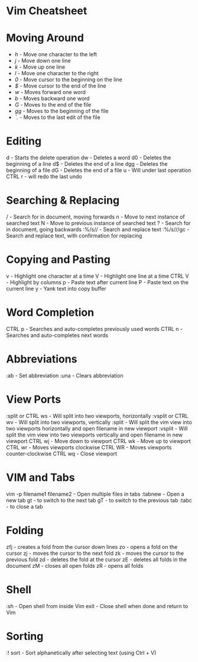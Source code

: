 # Vim Cheatsheet

# Moving Around
- *h* - Move one character to the left
- *j* - Move down one line
- *k* - Move up one line
- *l* - Move one character to the right
- *0* - Move cursor to the beginning on the line
- *$* - Move cursor to the end of the line
- *w* - Moves forward one word
- *b* - Moves backward one word
- *G* - Moves to the end of the file
- *gg* - Moves to the beginning of the file
- *`.* - Moves to the last edit of the file

# Editing
d - Starts the delete operation
dw - Deletes a word
d0 - Deletes the beginning of a line
d$ - Deletes the end of a line
dgg - Deletes the beginning of a file
dG - Deletes the end of a file
u - Will under last operation
CTRL r - will redo the last undo

# Searching & Replacing
/<text> - Search for <text> in document, moving forwards
n - Move to next instance of searched text
N - Move to previous instance of searched text
?<text> - Search for <text> in document, going backwards
:%/s/<text>/<replacementtext> - Search and replace text
:%/s/<text>/<replacementtext>/gc - Search and replace text, with confirmation for replacing

# Copying and Pasting
v - Highlight one character at a time
V - Highlight one line at a time
CTRL V - Highlight by columns
p - Paste text after current line
P - Paste text on the current line
y - Yank text into copy buffer

# Word Completion
CTRL p - Searches and auto-completes previously used words
CTRL n - Searches and auto-completes next words

# Abbreviations
:ab <abbreviation> <abbreviated word> - Set abbreviation
:una <abbreviation> - Clears abbreviation

# View Ports
:split or CTRL ws - Will split into two viewports, horizontally
:vsplit or CTRL wv - Will split into two viewports, vertically
:split <filename> - Will split the vim view into two viewports horizontally and open filename in new viewport
:vsplit <filename> - Will split the vim view into two viewports vertically and open filename in new viewport
CTRL wj - Move down to viewport
CTRL wk - Move up to viewport
CTRL wr - Moves viewports clockwise
CTRL WR - Moves viewports counter-clockwise
CTRL wq - Close viewport

# VIM and Tabs
vim -p filename1 filename2 - Open multiple files in tabs
:tabnew - Open a new tab
gt - to switch to the next tab
gT - to switch to the previous tab
:tabc - to close a tab

# Folding
zf<n>j - creates a fold from the cursor down <n> lines
zo - opens a fold on the cursor
zj - moves the cursor to the next fold
zk - moves the cursor to the previous fold
zd - deletes the fold at the cursor
zE - deletes all folds in the document
zM - closes all open folds
zR - opens all folds

# Shell
:sh - Open shell from inside Vim
exit - Close shell when done and return to Vim

# Sorting
:! sort - Sort alphanetically after selecting text (using Ctrl + V)


